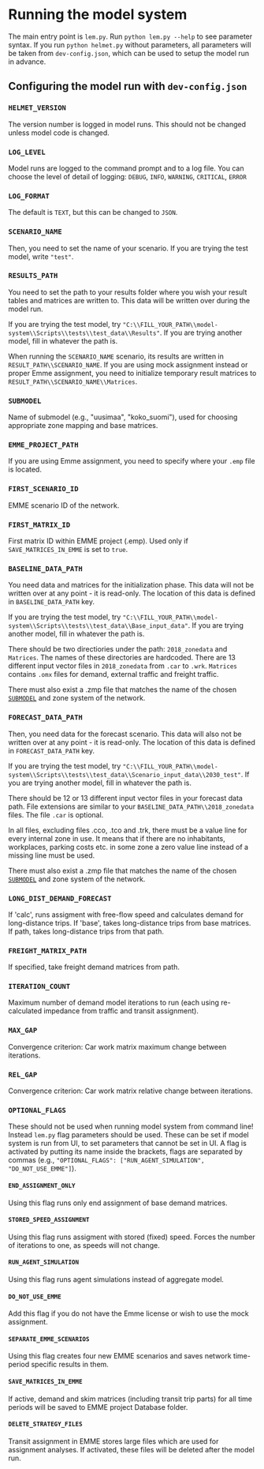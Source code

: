 # Running the model system

The main entry point is `lem.py`.
Run `python lem.py --help` to see parameter syntax.
If you run `python helmet.py` without parameters,
all parameters will be taken from `dev-config.json`,
which can be used to setup the model run in advance.

## Configuring the model run with `dev-config.json`

### `HELMET_VERSION`

The version number is logged in model runs.
This should not be changed unless model code is changed.

### `LOG_LEVEL`

Model runs are logged to the command prompt and to a log file.
You can choose the level of detail of logging:
`DEBUG`, `INFO`, `WARNING`, `CRITICAL`, `ERROR`

### `LOG_FORMAT`

The default is `TEXT`, but this can be changed to `JSON`.

### `SCENARIO_NAME`

Then, you need to set the name of your scenario.
If you are trying the test model, write `"test"`.

### `RESULTS_PATH`

You need to set the path to your results folder where you wish your
result tables and matrices are written to.
This data will be written over during the model run.

If you are trying the test model, try
`"C:\\FILL_YOUR_PATH\\model-system\\Scripts\\tests\\test_data\\Results"`.
If you are trying another model, fill in whatever the path is.

When running the `SCENARIO_NAME` scenario, its results are written in `RESULT_PATH\\SCENARIO_NAME`.
If you are using mock assignment instead or proper Emme assignment,
you need to initialize temporary result matrices to `RESULT_PATH\\SCENARIO_NAME\\Matrices`.

### `SUBMODEL`

Name of submodel (e.g., "uusimaa", "koko_suomi"),
used for choosing appropriate zone mapping and base matrices.

### `EMME_PROJECT_PATH`

If you are using Emme assignment, you need to specify where your `.emp` file is located.

### `FIRST_SCENARIO_ID`

EMME scenario ID of the network.

### `FIRST_MATRIX_ID`

First matrix ID within EMME project (.emp).
Used only if `SAVE_MATRICES_IN_EMME` is set to `true`.

### `BASELINE_DATA_PATH`

You need data and matrices for the initialization phase.
This data will not be written over at any point - it is read-only.
The location of this data is defined in `BASELINE_DATA_PATH` key.

If you are trying the test model, try
`"C:\\FILL_YOUR_PATH\\model-system\\Scripts\\tests\\test_data\\Base_input_data"`.
If you are trying another model, fill in whatever the path is.

There should be two directiories under the path: `2018_zonedata` and `Matrices`.
The names of these directories are hardcoded.
There are 13 different input vector files in `2018_zonedata` from `.car` to `.wrk`.
`Matrices` contains `.omx` files for demand, external traffic and freight traffic.

There must also exist a .zmp file that matches the name of the chosen [`SUBMODEL`](#submodel)
and zone system of the network.

### `FORECAST_DATA_PATH`

Then, you need data for the forecast scenario.
This data will also not be written over at any point - it is read-only.
The location of this data is defined in `FORECAST_DATA_PATH` key.

If you are trying the test model, try
`"C:\\FILL_YOUR_PATH\\model-system\\Scripts\\tests\\test_data\\Scenario_input_data\\2030_test"`.
If you are trying another model, fill in whatever the path is.

There should be 12 or 13 different input vector files in your forecast data path.
File extensions are similar to your `BASELINE_DATA_PATH\\2018_zonedata` files.
The file `.car` is optional.

In all files, excluding files .cco, .tco and .trk, there must be a value
line for every internal zone in use.
It means that if there are no inhabitants, workplaces, parking costs etc. in
some zone a zero value line instead of a missing line must be used.

There must also exist a .zmp file that matches the name of the chosen [`SUBMODEL`](#submodel)
and zone system of the network.

### `LONG_DIST_DEMAND_FORECAST`

If 'calc', runs assigment with free-flow speed and calculates demand for long-distance trips.
If 'base', takes long-distance trips from base matrices.
If path, takes long-distance trips from that path.

### `FREIGHT_MATRIX_PATH`

If specified, take freight demand matrices from path.

### `ITERATION_COUNT`

Maximum number of demand model iterations to run
(each using re-calculated impedance from traffic and transit assignment).

### `MAX_GAP`

Convergence criterion: Car work matrix maximum change between iterations.

### `REL_GAP`

Convergence criterion: Car work matrix relative change between iterations.

### `OPTIONAL_FLAGS`

These should not be used when running model system from command line!
Instead `lem.py` flag parameters should be used.
These can be set if model system is run from UI, to set parameters that cannot be set in UI.
A flag is activated by putting its name inside the brackets,
flags are separated by commas (e.g., `"OPTIONAL_FLAGS": ["RUN_AGENT_SIMULATION", "DO_NOT_USE_EMME"]`).

#### `END_ASSIGNMENT_ONLY`

Using this flag runs only end assignment of base demand matrices.

#### `STORED_SPEED_ASSIGNMENT`

Using this flag runs assigment with stored (fixed) speed.
Forces the number of iterations to one, as speeds will not change.

#### `RUN_AGENT_SIMULATION`

Using this flag runs agent simulations instead of aggregate model.

#### `DO_NOT_USE_EMME`

Add this flag if you do not have the Emme license or wish to use the mock assignment.

#### `SEPARATE_EMME_SCENARIOS`

Using this flag creates four new EMME scenarios and saves
network time-period specific results in them.

#### `SAVE_MATRICES_IN_EMME`

If active, demand and skim matrices (including transit trip parts) for all time
periods will be saved to EMME project Database folder.

#### `DELETE_STRATEGY_FILES`

Transit assignment in EMME stores large files which are used for assignment analyses.
If activated, these files will be deleted after the model run.
